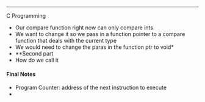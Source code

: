 ***
C Programming
* Our compare function right now can only compare ints 
* We want to change it so we pass in a function pointer to a compare function that deals with the current type
* We would need to change the paras in the function ptr to void*
* **Second part
* How do we call it



#### Final Notes
* Program Counter: address of the next instruction to execute
* 